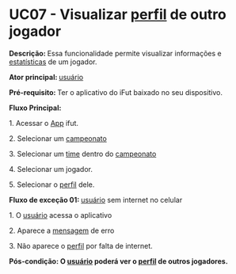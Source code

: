 # UC07 - Visualizar  <a href="../../lexico/#perfil">perfil</a> de outro jogador

<p class = "text-justify"><b>Descrição: </b>Essa funcionalidade permite visualizar informações e  <a href="../../lexico/#estatisticas">estatísticas</a> de um jogador.
</p>
<p class = "text-justify"><b>Ator principal: </b> <a href="../../lexico/#usuario">usuário</a></p>
<p class = "text-justify"><b>Pré-requisito: </b>Ter o aplicativo do iFut baixado no seu dispositivo.</p>
<b>Fluxo Principal:</b><p class = "text-justify"></p>
 <p>1. Acessar o <a href="../../lexico/#App">App</a> ifut.</p>
	<p>2. Selecionar um <a href="../../lexico/#campeonato">campeonato</a></p>
	<p>3. Selecionar um  <a href="../../lexico/#time">time</a> dentro do <a href="../../lexico/#campeonato">campeonato</a></p>
	<p>4. Selecionar um jogador.</p>
	<p>5. Selecionar o  <a href="../../lexico/#perfil">perfil</a> dele.</p>

<b>Fluxo de exceção 01: </b> <a href="../../lexico/#usuario">usuário</a> sem internet no celular
<p class = "text-justify">1. O  <a href="../../lexico/#usuario">usuário</a> acessa o aplicativo</p>
<p class = "text-justify">2. Aparece a  <a href="../../lexico/#mensagem">mensagem</a> de erro</p>
<p class = "text-justify">3. Não aparece o  <a href="../../lexico/#perfil">perfil</a> por falta de internet.</p>
<p><b>Pós-condição: O  <a href="../../lexico/#usuario">usuário</a> poderá ver o  <a href="../../lexico/#perfil">perfil</a> de outros jogadores.</b></p>